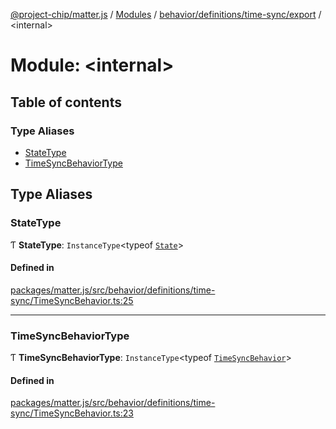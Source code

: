 [@project-chip/matter.js](../README.md) / [Modules](../modules.md) / [behavior/definitions/time-sync/export](behavior_definitions_time_sync_export.md) / \<internal\>

# Module: \<internal\>

## Table of contents

### Type Aliases

- [StateType](behavior_definitions_time_sync_export._internal_.md#statetype)
- [TimeSyncBehaviorType](behavior_definitions_time_sync_export._internal_.md#timesyncbehaviortype)

## Type Aliases

### StateType

Ƭ **StateType**: `InstanceType`\<typeof [`State`](../classes/behavior_definitions_time_sync_export.TimeSyncServer.md#state-1)\>

#### Defined in

[packages/matter.js/src/behavior/definitions/time-sync/TimeSyncBehavior.ts:25](https://github.com/project-chip/matter.js/blob/5f71eedebdb9fa54338bde320c311bb359b7455d/packages/matter.js/src/behavior/definitions/time-sync/TimeSyncBehavior.ts#L25)

___

### TimeSyncBehaviorType

Ƭ **TimeSyncBehaviorType**: `InstanceType`\<typeof [`TimeSyncBehavior`](behavior_definitions_time_sync_export.md#timesyncbehavior)\>

#### Defined in

[packages/matter.js/src/behavior/definitions/time-sync/TimeSyncBehavior.ts:23](https://github.com/project-chip/matter.js/blob/5f71eedebdb9fa54338bde320c311bb359b7455d/packages/matter.js/src/behavior/definitions/time-sync/TimeSyncBehavior.ts#L23)
